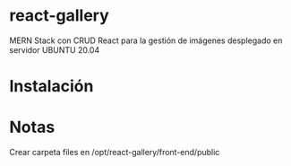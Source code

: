 # react-gallery
MERN Stack con CRUD React para la gestión de imágenes desplegado en servidor UBUNTU 20.04

# Instalación

# Notas

Crear carpeta files en /opt/react-gallery/front-end/public
